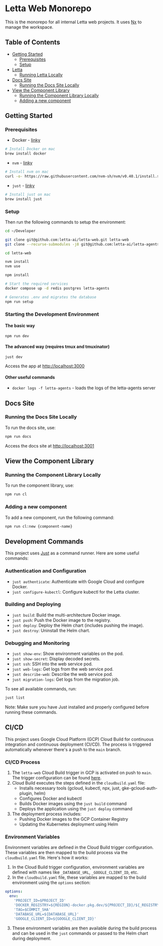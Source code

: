 # Letta Web Monorepo

This is the monorepo for all internal Letta web projects. It uses [Nx](https://nx.dev) to manage the workspace.


## Table of Contents
- [Getting Started](#getting-started)
  - [Prerequisites](#prerequisites)
  - [Setup](#setup)
- [Letta](#letta)
  - [Running Letta Locally](#running-letta-locally)
- [Docs Site](#docs-site)
  - [Running the Docs Site Locally](#running-the-docs-site-locally)
- [View the Component Library](#view-the-component-library)
  - [Running the Component Library Locally](#running-the-component-library-locally)
  - [Adding a new component](#adding-a-new-component)

## Getting Started

### Prerequisites

- Docker - [linky](https://docs.docker.com/get-docker/)
```sh
# Install Docker on mac
brew install docker
```

- `nvm` - [linky](https://github.com/nvm-sh/nvm) 
```sh
# Install nvm on mac
curl -o- https://raw.githubusercontent.com/nvm-sh/nvm/v0.40.1/install.sh | bash
```

- `just` - [linky](https://github.com/casey/just)
```sh
# Install just on mac
brew install just
```

### Setup
Then run the following commands to setup the environment:

```sh
cd ~/Developer

git clone git@github.com:letta-ai/letta-web.git letta-web
git clone --recurse-submodules -j8 git@github.com:letta-ai/letta-agents.git external-services/letta-agents

cd letta-web

nvm install
nvm use

npm install

# Start the required services
docker compose up -d redis postgres letta-agents

# Generates .env and migrates the database
npm run setup
```

### Starting the Development Environment
#### The basic way
```shell
npm run dev
```

#### The advanced way (requires tmux and tmuxinator)
```shell
just dev
```

Access the app at [http://localhost:3000](http://localhost:3000)

#### Other useful commands
- `docker logs -f letta-agents` - loads the logs of the letta-agents server

## Docs Site
### Running the Docs Site Locally
To run the docs site, use:

```sh
npm run docs
```

Access the docs site at [http://localhost:3001](http://localhost:3001)

## View the Component Library
### Running the Component Library Locally
To run the component library, use:

```sh
npm run cl
```

### Adding a new component
To add a new component, run the following command:

```sh
npm run cl:new {component-name}
```

## Development Commands

This project uses [Just](https://github.com/casey/just) as a command runner. Here are some useful commands:

### Authentication and Configuration

- `just authenticate`: Authenticate with Google Cloud and configure Docker.
- `just configure-kubectl`: Configure kubectl for the Letta cluster.

### Building and Deploying

- `just build`: Build the multi-architecture Docker image.
- `just push`: Push the Docker image to the registry.
- `just deploy`: Deploy the Helm chart (includes pushing the image).
- `just destroy`: Uninstall the Helm chart.

### Debugging and Monitoring

- `just show-env`: Show environment variables on the pod.
- `just show-secret`: Display decoded secrets.
- `just ssh`: SSH into the web service pod.
- `just web-logs`: Get logs from the web service pod.
- `just describe-web`: Describe the web service pod.
- `just migration-logs`: Get logs from the migration job.

To see all available commands, run:

```sh
just list
```

Note: Make sure you have Just installed and properly configured before running these commands.

## CI/CD

This project uses Google Cloud Platform (GCP) Cloud Build for continuous integration and continuous deployment (CI/CD). The process is triggered automatically whenever there's a push to the `main` branch.

### CI/CD Process

1. The `letta-web` Cloud Build trigger in GCP is activated on push to `main`. The trigger configuration can be found [here](https://console.cloud.google.com/cloud-build/triggers;region=global/edit/26a2eba3-b710-4b17-810c-02cfb0f9a115?project=memgpt-428419).
2. Cloud Build executes the steps defined in the `cloudbuild.yaml` file:
   - Installs necessary tools (gcloud, kubectl, npx, just, gke-gcloud-auth-plugin, helm)
   - Configures Docker and kubectl
   - Builds Docker images using the `just build` command
   - Deploys the application using the `just deploy` command
3. The deployment process includes:
   - Pushing Docker images to the GCP Container Registry
   - Updating the Kubernetes deployment using Helm

### Environment Variables

Environment variables are defined in the Cloud Build trigger configuration. These variables are then mapped to the build process via the `cloudbuild.yaml` file. Here's how it works:

1. In the Cloud Build trigger configuration, environment variables are defined with names like `_DATABASE_URL`, `_GOOGLE_CLIENT_ID`, etc.
2. In the `cloudbuild.yaml` file, these variables are mapped to the build environment using the `options` section:

```yaml
options:
  env:
    'PROJECT_ID=$PROJECT_ID'
    'DOCKER_REGISTRY=${REGION}-docker.pkg.dev/${PROJECT_ID}/${_REGISTRY_NAME}'
    'TAG=$COMMIT_SHA'
    'DATABASE_URL=${DATABASE_URL}'
    'GOOGLE_CLIENT_ID=${GOOGLE_CLIENT_ID}'
```


3. These environment variables are then available during the build process and can be used in the `just` commands or passed to the Helm chart during deployment.
